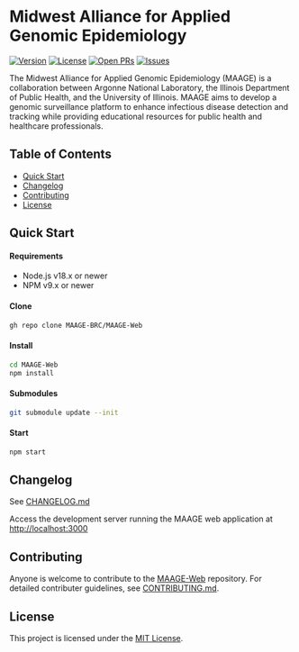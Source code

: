 # Midwest Alliance for Applied Genomic Epidemiology

[![Version](https://img.shields.io/badge/Release-v0.5.9-blue?style=for-the-badge)](https://github.com/MAAGE-BRC/maage-web/releases)
[![License](https://img.shields.io/github/license/MAAGE-BRC/maage-web?style=for-the-badge)](LICENSE)
[![Open PRs](https://img.shields.io/github/issues-pr/MAAGE-BRC/maage-web?style=for-the-badge)](https://github.com/MAAGE-BRC/maage-web/pulls)
[![Issues](https://img.shields.io/github/issues/MAAGE-BRC/maage-web?style=for-the-badge)](https://github.com/MAAGE-BRC/maage-web/issues)

The Midwest Alliance for Applied Genomic Epidemiology (MAAGE) is a collaboration between Argonne National Laboratory, the Illinois Department of Public Health, and the University of Illinois. MAAGE aims to develop a genomic surveillance platform to enhance infectious disease detection and tracking while providing educational resources for public health and healthcare professionals.

## Table of Contents

  - [Quick Start](#quick-start)
  - [Changelog](#changelog)
  - [Contributing](#contributing)
  - [License](#license)

## Quick Start

#### Requirements

- Node.js v18.x or newer
- NPM v9.x or newer

#### Clone

```bash
gh repo clone MAAGE-BRC/MAAGE-Web
```

#### Install

```bash
cd MAAGE-Web
npm install
```

#### Submodules

```bash
git submodule update --init
```

#### Start

```bash
npm start
```

## Changelog

See [CHANGELOG.md](CHANGELOG.md)

Access the development server running the MAAGE web application at [http://localhost:3000](http://localhost:3000)

## Contributing

Anyone is welcome to contribute to the [MAAGE-Web](https://github.com/MAAGE-BRC/MAAGE-Web) repository. For detailed contributer guidelines, see [CONTRIBUTING.md](CONTRIBUTING.md).

## License

This project is licensed under the [MIT License](LICENSE).

